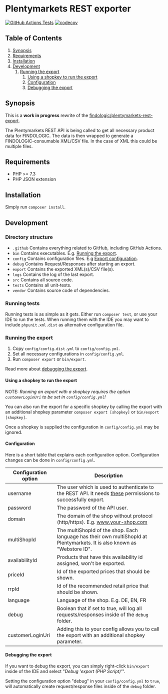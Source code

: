 # Plentymarkets REST exporter

[![GitHub Actions Tests](https://github.com/findologic/plentymarkets-rest-exporter-new/workflows/Tests/badge.svg)](https://github.com/findologic/plentymarkets-rest-exporter-new/actions)
[![codecov](https://codecov.io/gh/findologic/plentymarkets-rest-exporter-new/branch/master/graph/badge.svg)](https://codecov.io/gh/findologic/plentymarkets-rest-exporter-new)

## Table of Contents

1. [Synopsis](#synopsis)
1. [Requirements](#requirements)
1. [Installation](#installation)
1. [Development](#development)
   1. [Running the export](#running-the-export)
      1. [Using a shopkey to run the export](#using-a-shopkey-to-run-the-export)
      1. [Configuration](#configuration)
      1. [Debugging the export](#debugging-the-export)

## Synopsis

This is a **work in progress** rewrite of the [findologic/plentymarkets-rest-export](https://github.com/findologic/plentymarkets-rest-export).

The Plentymarkets REST API is being called to get all necessary product data for
FINDOLOGIC. The data is then wrapped to generate a FINDOLOGIC-consumable XML/CSV file. In the case of
XML this could be multiple files.

## Requirements

* PHP >= 7.3
* PHP JSON extension

## Installation

Simply run `composer install`.

## Development

### Directory structure

* `.github` Contains everything related to GitHub, including GitHub Actions.
* `bin` Contains executables. E.g. [Running the export](#running-the-export).
* `config` Contains configuration files. E.g [Export configuration](#configuration).
* `debug` Contains Request/Responses after starting an export.
* `export` Contains the exported XML(s)/CSV file(s).
* `logs` Contains the log of the last export.
* `src` Contains all source code.
* `tests` Contains all unit-tests.
* `vendor` Contains source code of dependencies.

### Running tests

Running tests is as simple as it gets. Either run `composer test`,
 or use your IDE to run the tests. When running them with the IDE
 you may want to include `phpunit.xml.dist` as alternative configuration file.

### Running the export

1. Copy `config/config.dist.yml` to `config/config.yml`.
1. Set all necessary configurations in `config/config.yml`.
1. Run `composer export` or `bin/export`.

Read more about [debugging the export](#debugging-the-export).

#### Using a shopkey to run the export

NOTE: *Running an export with a shopkey requires the option `customerLoginUri` to be set in
`config/config.yml`!*

You can also run the export for a specific shopkey by calling the export with an
additional shopkey parameter `composer export [shopkey]` or `bin/export [shopkey]`.

Once a shopkey is supplied the configuration in `config/config.yml` may be ignored.

#### Configuration

Here is a short table that explains each configuration option.
Configuration changes can be done in `config/config.yml`.

| Configuration option | Description                                                                                                                                                                                                                                  |
|----------------------|----------------------------------------------------------------------------------------------------------------------------------------------------------------------------------------------------------------------------------------------|
| username             | The user which is used to authenticate to the REST API. It needs [these](https://docs.findologic.com/doku.php?id=integration_documentation:plentymarkets_ceres_plugin:rest_export#necessary_permissions) permissions to successfully export. |
| password             | The password of the API user.                                                                                                                                                                                                                |
| domain               | The domain of the shop without protocol (http/https). E.g. www.your-shop.com                                                                                                                                                                 |
| multiShopId          | The multiShopId of the shop. Each language has their own multiShopId at Plentymarkets. It is also known as "Webstore ID".                                                                                                                    |
| availabilityId       | Products that have this availability id assigned, won't be exported.                                                                                                                                                                         |
| priceId              | Id of the exported prices that should be shown.                                                                                                                                                                                              |
| rrpId                | Id of the recommended retail price that should be shown.                                                                                                                                                                                     |
| language             | Language of the shop. E.g. DE, EN, FR                                                                                                                                                                                                        |
| debug                | Boolean that if set to true, will log all requests/responses inside of the `debug` folder.                                                                                                                                                   |
| customerLoginUri     | Adding this to your config allows you to call the export with an additional shopkey parameter.                                                                                                                                               |

#### Debugging the export

If you want to debug the export, you can simply right-click `bin/export`
inside of the IDE and select "*Debug 'export (PHP Script)'*".

Setting the configuration option "debug" in your `config/config.yml` to `true`, will
automatically create request/response files inside of the `debug` folder.
